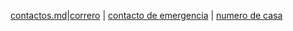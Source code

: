 [contactos.md](./contactos.md)|[correro](./correo.md) | [contacto de emergencia](./contactodeemergencia.md) | [numero de casa](./numerodecasa.md) 
